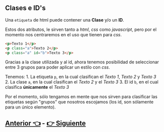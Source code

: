 
## Clases e ID's
Una `etiqueta` de html puede contener una **Clase** y/o un **ID**.

Estos dos atributos, le sirven tanto a *html*, *css* como *javascript*, pero por el momento nos centraremos en el uso que tienen para *css*.

```html
<p>Texto 1</p>
<p class="a">Texto 2</p>
<p class="a" id="b">Texto 3</p>
```

Gracias a la clase utilizada y al id, ahora tenemos posibilidad de seleccionar entre 3 grupos para poder aplicar un estilo con *css*.

Tenemos:
	1. La etiqueta `p`, en la cual clasifican el *Texto 1*, *Texto 2* y *Texto 3*
	2. La clase `a`, en la cual clasifican el *Texto 2* y el *Texto 3*
	3. El id `b`, en el cual clasifica **únicamente** el *Texto 3*

Por el momento, sólo tengamos en mente que nos sirven para clasificar las etiquetas según "grupos" que nosotros escojamos (los id, son sólamente para un único elemento).

## [Anterior 👈](Page2.md)  -  [👉 Siguiente](Page4.md)
